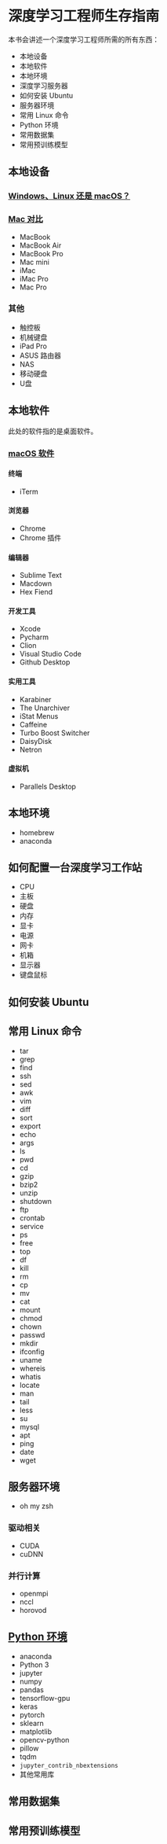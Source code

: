 # 深度学习工程师生存指南

本书会讲述一个深度学习工程师所需的所有东西：

* 本地设备
* 本地软件
* 本地环境
* 深度学习服务器
* 如何安装 Ubuntu
* 服务器环境
* 常用 Linux 命令
* Python 环境
* 常用数据集
* 常用预训练模型

## 本地设备

### [Windows、Linux 还是 macOS？](windows-linux-or-macos.md)

### [Mac 对比](mac-compare.md)

* MacBook
* MacBook Air
* MacBook Pro
* Mac mini
* iMac
* iMac Pro
* Mac Pro

### 其他

* 触控板
* 机械键盘
* iPad Pro
* ASUS 路由器
* NAS
* 移动硬盘
* U盘

## 本地软件

此处的软件指的是桌面软件。

### [macOS 软件](macos-software.md)

#### 终端

* iTerm

#### 浏览器

* Chrome
* Chrome 插件

#### 编辑器

* Sublime Text
* Macdown
* Hex Fiend

#### 开发工具

* Xcode
* Pycharm
* Clion
* Visual Studio Code
* Github Desktop

#### 实用工具

* Karabiner
* The Unarchiver
* iStat Menus
* Caffeine
* Turbo Boost Switcher
* DaisyDisk
* Netron

#### 虚拟机

* Parallels Desktop

## 本地环境

* homebrew
* anaconda

## 如何配置一台深度学习工作站

* CPU
* 主板
* 硬盘
* 内存
* 显卡
* 电源
* 网卡
* 机箱
* 显示器
* 键盘鼠标

## 如何安装 Ubuntu

## 常用 Linux 命令

* tar
* grep
* find
* ssh
* sed
* awk
* vim
* diff
* sort
* export
* echo
* args
* ls
* pwd
* cd
* gzip
* bzip2
* unzip
* shutdown
* ftp
* crontab
* service
* ps
* free
* top
* df
* kill
* rm
* cp
* mv
* cat
* mount
* chmod
* chown
* passwd
* mkdir
* ifconfig
* uname
* whereis
* whatis
* locate
* man
* tail
* less
* su
* mysql
* apt
* ping
* date
* wget

## 服务器环境

* oh my zsh

### 驱动相关

* CUDA
* cuDNN

### 并行计算

* openmpi
* nccl
* horovod

## [Python 环境](python-environment.md)

* anaconda
* Python 3
* jupyter
* numpy
* pandas
* tensorflow-gpu
* keras
* pytorch
* sklearn
* matplotlib
* opencv-python
* pillow
* tqdm
* `jupyter_contrib_nbextensions`
* 其他常用库

## 常用数据集

## 常用预训练模型


